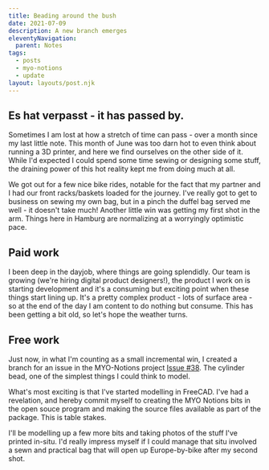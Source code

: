 ```yaml
---
title: Beading around the bush
date: 2021-07-09
description: A new branch emerges
eleventyNavigation:
  parent: Notes
tags:
  - posts
  - myo-notions
  - update
layout: layouts/post.njk
---
```


## Es hat verpasst - it has passed by.
Sometimes I am lost at how a stretch of time can pass - over a month since my last little note. This month of June was too darn hot to even think about running a 3D printer, and here we find ourselves on the other side of it. While I'd expected I could spend some time sewing or designing some stuff, the draining power of this hot reality kept me from doing much at all. 
   
We got out for a few nice bike rides, notable for the fact that my partner and I had our front racks/baskets loaded for the journey. I've really got to get to business on sewing my own bag, but in a pinch the duffel bag served me well - it doesn't take much! Another little win was getting my first shot in the arm. Things here in Hamburg are normalizing at a worryingly optimistic pace.

## Paid work
I been deep in the dayjob, where things are going splendidly. Our team is growing (we're hiring digital product designers!), the product I work on is starting development and it's a consuming but exciting point when these things start lining up. It's a pretty complex product - lots of surface area - so at the end of the day I am content to do nothing but consume. This has been getting a bit old, so let's hope the weather turns.

## Free work
Just now, in what I'm counting as a small incremental win, I created a branch for an issue in the MYO-Notions project [Issue #38](https://github.com/les-original/MYO-notions/tree/%2338-cylinder-bead). The cylinder bead, one of the simplest things I could think to model. 

What's most exciting is that I've started modelling in FreeCAD. I've had a revelation, and hereby commit myself to creating the MYO Notions bits in the open souce program and making the source files available as part of the package. This is table stakes.

I'll be modelling up a few more bits and taking photos of the stuff I've printed in-situ. I'd really impress myself if I could manage that situ involved a sewn and practical bag that will open up Europe-by-bike after my second shot.